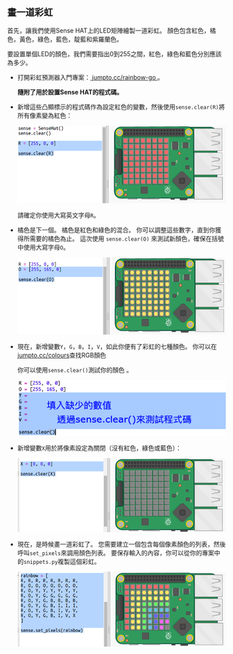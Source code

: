## 畫一道彩虹

首先，讓我們使用Sense HAT上的LED矩陣繪製一道彩虹。 顏色包含紅色，橘色，黃色，綠色，藍色，靛藍和紫羅蘭色。

要設置單個LED的顏色，我們需要指出0到255之間，紅色，綠色和藍色分別應該為多少。

+ 打開彩虹預測器入門專案：<a href="http://jumpto.cc/rainbow-go" target="_blank"> jumpto.cc/rainbow-go </a> 。
    
    **隨附了用於設置Sense HAT的程式碼。**

+ 新增這些凸顯標示的程式碼作為設定紅色的變數，然後使用`sense.clear(R)`將所有像素變為紅色：
    
    ![螢幕截圖](images/rainbow-red.png)
    
    請確定你使用大寫英文字母`R`。

+ 橘色是下一個。 橘色是紅色和綠色的混合。 你可以調整這些數字，直到你獲得所需要的橘色為止。 這次使用 `sense.clear(O)` 來測試新顏色，確保在括號中使用大寫字母`O`。
    
    ![截圖](images/rainbow-orange.png)

+ 現在，新增變數`Y`，`G`，`B`，`I`，`V`，如此你便有了彩虹的七種顏色。 你可以在<a href="http://jumpto.cc/colours" target="_blank">jumpto.cc/colours</a>查找RGB顏色
    
    你可以使用`sense.clear()`測試你的顏色 。
    
    ![截圖](images/rainbow-colours.png)

+ 新增變數`X`用於將像素設定為關閉（沒有紅色，綠色或藍色）：
    
    ![截圖](images/rainbow-off.png)

+ 現在，是時候畫一道彩虹了。 您需要建立一個包含每個像素顏色的列表，然後呼叫`set_pixels`來調用顏色列表。 要保存輸入的內容，你可以從你的專案中的`snippets.py`複製這個彩虹。
    
    ![截圖](images/rainbow-rainbow.png)